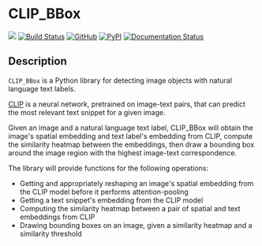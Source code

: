 
# CLIP_BBox

[![](https://img.shields.io/badge/project-link-green)](https://github.com/graceduansu/clip_bbox)
[![Build Status](https://github.com/graceduansu/clip_bbox/workflows/Build%20Status/badge.svg?branch=main)](https://github.com/graceduansu/clip_bbox/actions?query=workflow%3A%22Build+Status%22)
[![GitHub](https://img.shields.io/github/license/graceduansu/clip_bbox)](https://github.com/graceduansu/clip_bbox/blob/main/LICENSE)
[![PyPI](https://img.shields.io/pypi/v/clip-bbox)](https://pypi.org/project/clip-bbox/)
[![Documentation Status](https://readthedocs.org/projects/clip-bbox/badge/?version=latest)](https://clip-bbox.readthedocs.io/en/latest/?badge=latest)

## Description

`CLIP_BBox` is a Python library for detecting image objects with natural language text labels.

[CLIP](https://github.com/openai/CLIP) is a neural network, pretrained on image-text pairs, that can predict the most relevant text snippet for a given image.

Given an image and a natural language text label, CLIP_BBox will obtain the image's spatial embedding and text label's embedding from CLIP, compute the similarity heatmap between the embeddings, then draw a bounding box around the image region with the highest image-text correspondence.

The library will provide functions for the following operations:

* Getting and appropriately reshaping an image's spatial embedding from the CLIP model before it performs attention-pooling
* Getting a text snippet's embedding from the CLIP model
* Computing the similarity heatmap between a pair of spatial and text embeddings from CLIP
* Drawing bounding boxes on an image, given a similarity heatmap and a similarity threshold
